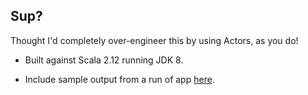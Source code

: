## Sup?

Thought I'd completely over-engineer this by using Actors, as you do!

- Built against Scala 2.12 running JDK 8.

- Include sample output from a run of app [here](./twits-2019-07-12T17:14:51.296+01:00.json).
